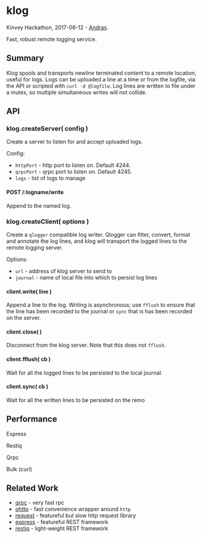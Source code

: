 klog
================

Kinvey Hackathon, 2017-06-12 - [Andras](https://npmjs.com/~andrasq).

Fast, robust remote logging service.


Summary
----------------

Klog spools and transports newline terminated content to a remote location, useful for
logs.  Logs can be uploaded a line at a time or from the logfile, via the API or scripted
with `curl -d @logfile`.  Log lines are written to file under a mutex, so multiple
simultaneous writes will not collide.


API
----------------

### klog.createServer( config )

Create a server to listen for and accept uploaded logs.

Config:

- `httpPort` - http port to listen on.  Default 4244.
- `qrpcPort` - qrpc port to listen on.  Default 4245.
- `logs` - list of logs to manage

#### POST /:logname/write

Append to the named log.

### klog.createClient( options )

Create a `qlogger` compatible log writer.  Qlogger can filter, convert,
format and annotate the log lines, and klog will transport the logged lines
to the remote logging server.

Options:

- `url` - address of klog server to send to
- `journal` - name of local file into which to persist log lines

#### client.write( line )

Append a line to the log.  Writing is asynchronous; use `fflush` to ensure that the
line has been recorded to the journal or `sync` that is has been recorded on the server.

#### client.close( )

Disconnect from the klog server.  Note that this does not `fflush`.

#### client.fflush( cb )

Wait for all the logged lines to be persisted to the local journal.

#### client.sync( cb )

Wait for all the written lines to be persisted on the remo


Performance
----------------

Express

Restiq

Qrpc

Bulk (curl)


Related Work
----------------

- [qrpc](https://npmjs.com/package/qrpc) - very fast rpc
- [qhttp](https://npmjs.com/package/qhttp) - fast convenience wrapper around `http`
- [request](https://npmjs.com/package/request) - featureful but slow http request library
- [express](https://npmjs.com/package/express) - featureful REST framework
- [restiq](https://npmjs.com/package/restiq) - light-weight REST framework
